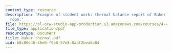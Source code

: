```yaml
---
content_type: resource
description: 'Example of student work: thermal balance report of Baker House dining
  room.'
file: https://ol-ocw-studio-app-production.s3.amazonaws.com/courses/4-401-introduction-to-building-technology-spring-2006/b8c86e4646e6f9a857e80aaf2bea6b04_baker_thermal.pdf
file_type: application/pdf
resourcetype: Document
title: baker_thermal.pdf
uid: b8c86e46-46e6-f9a8-57e8-0aaf2bea6b04
---
```

